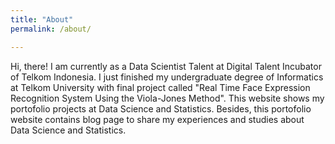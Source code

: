 ```yaml
---
title: "About"
permalink: /about/

---
```


Hi, there! I am currently as a Data Scientist Talent at Digital Talent Incubator of Telkom Indonesia. I just finished my undergraduate degree of Informatics at Telkom University with final project called "Real Time Face Expression Recognition System Using the Viola-Jones Method".
This website shows my portofolio projects at Data Science and Statistics. Besides, this portofolio website contains blog page to share my experiences and studies about Data Science and Statistics.
